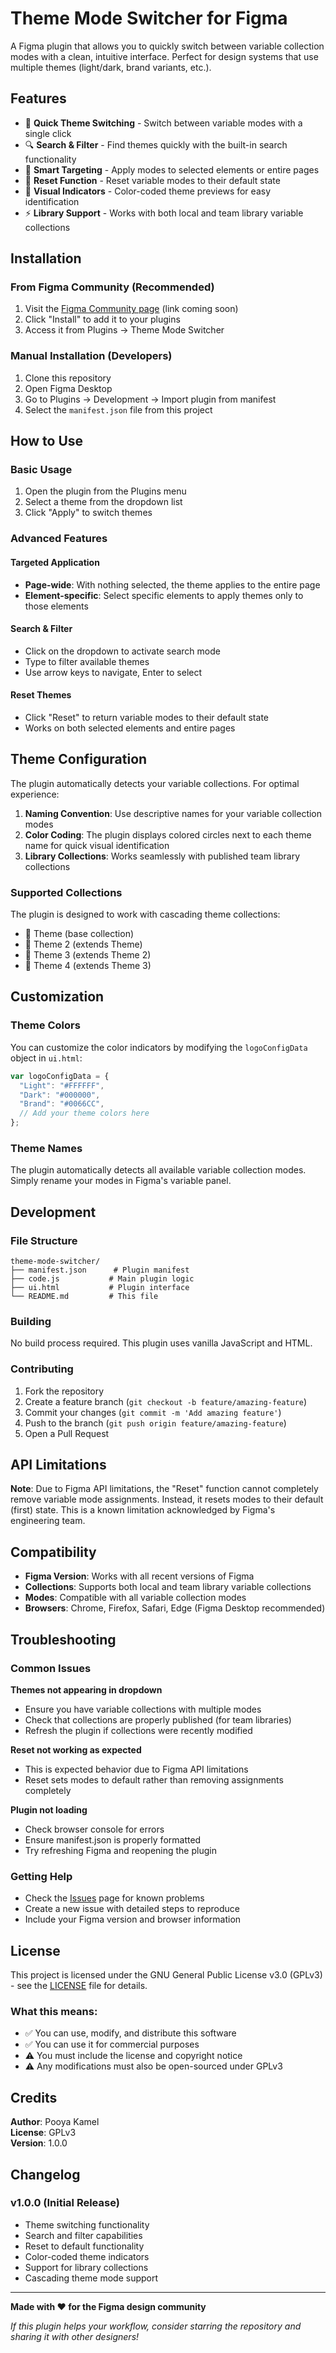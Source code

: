 # Theme Mode Switcher for Figma

A Figma plugin that allows you to quickly switch between variable collection modes with a clean, intuitive interface. Perfect for design systems that use multiple themes (light/dark, brand variants, etc.).

## Features

- 🎨 **Quick Theme Switching** - Switch between variable modes with a single click
- 🔍 **Search & Filter** - Find themes quickly with the built-in search functionality
- 🎯 **Smart Targeting** - Apply modes to selected elements or entire pages
- 🔄 **Reset Function** - Reset variable modes to their default state
- 🌈 **Visual Indicators** - Color-coded theme previews for easy identification
- ⚡ **Library Support** - Works with both local and team library variable collections

## Installation

### From Figma Community (Recommended)
1. Visit the [Figma Community page](#) (link coming soon)
2. Click "Install" to add it to your plugins
3. Access it from Plugins → Theme Mode Switcher

### Manual Installation (Developers)
1. Clone this repository
2. Open Figma Desktop
3. Go to Plugins → Development → Import plugin from manifest
4. Select the `manifest.json` file from this project

## How to Use

### Basic Usage
1. Open the plugin from the Plugins menu
2. Select a theme from the dropdown list
3. Click "Apply" to switch themes

### Advanced Features

#### Targeted Application
- **Page-wide**: With nothing selected, the theme applies to the entire page
- **Element-specific**: Select specific elements to apply themes only to those elements

#### Search & Filter
- Click on the dropdown to activate search mode
- Type to filter available themes
- Use arrow keys to navigate, Enter to select

#### Reset Themes
- Click "Reset" to return variable modes to their default state
- Works on both selected elements and entire pages

## Theme Configuration

The plugin automatically detects your variable collections. For optimal experience:

1. **Naming Convention**: Use descriptive names for your variable collection modes
2. **Color Coding**: The plugin displays colored circles next to each theme name for quick visual identification
3. **Library Collections**: Works seamlessly with published team library collections

### Supported Collections
The plugin is designed to work with cascading theme collections:
- 🌈 Theme (base collection)
- 🌈 Theme 2 (extends Theme)
- 🌈 Theme 3 (extends Theme 2)
- 🌈 Theme 4 (extends Theme 3)

## Customization

### Theme Colors
You can customize the color indicators by modifying the `logoConfigData` object in `ui.html`:

```javascript
var logoConfigData = {
  "Light": "#FFFFFF",
  "Dark": "#000000",
  "Brand": "#0066CC",
  // Add your theme colors here
};
```

### Theme Names
The plugin automatically detects all available variable collection modes. Simply rename your modes in Figma's variable panel.

## Development

### File Structure
```
theme-mode-switcher/
├── manifest.json      # Plugin manifest
├── code.js           # Main plugin logic
├── ui.html           # Plugin interface
└── README.md         # This file
```

### Building
No build process required. This plugin uses vanilla JavaScript and HTML.

### Contributing
1. Fork the repository
2. Create a feature branch (`git checkout -b feature/amazing-feature`)
3. Commit your changes (`git commit -m 'Add amazing feature'`)
4. Push to the branch (`git push origin feature/amazing-feature`)
5. Open a Pull Request

## API Limitations

**Note**: Due to Figma API limitations, the "Reset" function cannot completely remove variable mode assignments. Instead, it resets modes to their default (first) state. This is a known limitation acknowledged by Figma's engineering team.

## Compatibility

- **Figma Version**: Works with all recent versions of Figma
- **Collections**: Supports both local and team library variable collections
- **Modes**: Compatible with all variable collection modes
- **Browsers**: Chrome, Firefox, Safari, Edge (Figma Desktop recommended)

## Troubleshooting

### Common Issues

**Themes not appearing in dropdown**
- Ensure you have variable collections with multiple modes
- Check that collections are properly published (for team libraries)
- Refresh the plugin if collections were recently modified

**Reset not working as expected**
- This is expected behavior due to Figma API limitations
- Reset sets modes to default rather than removing assignments completely

**Plugin not loading**
- Check browser console for errors
- Ensure manifest.json is properly formatted
- Try refreshing Figma and reopening the plugin

### Getting Help
- Check the [Issues](../../issues) page for known problems
- Create a new issue with detailed steps to reproduce
- Include your Figma version and browser information

## License

This project is licensed under the GNU General Public License v3.0 (GPLv3) - see the [LICENSE](LICENSE) file for details.

### What this means:
- ✅ You can use, modify, and distribute this software
- ✅ You can use it for commercial purposes
- ⚠️ You must include the license and copyright notice
- ⚠️ Any modifications must also be open-sourced under GPLv3

## Credits

**Author**: Pooya Kamel  
**License**: GPLv3  
**Version**: 1.0.0

## Changelog

### v1.0.0 (Initial Release)
- Theme switching functionality
- Search and filter capabilities
- Reset to default functionality
- Color-coded theme indicators
- Support for library collections
- Cascading theme mode support

---

**Made with ❤️ for the Figma design community**

*If this plugin helps your workflow, consider starring the repository and sharing it with other designers!*